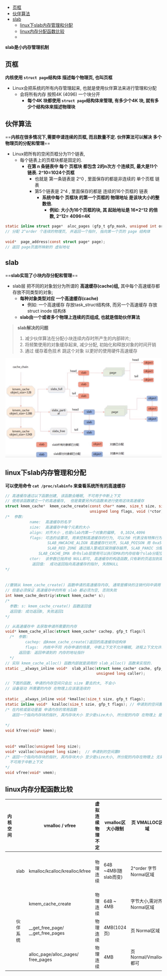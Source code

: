 - [页框](#页框)
- [伙伴算法](#伙伴算法)
- [slab](#slab)
  - [linux下slab内存管理和分配](#linux下slab内存管理和分配)
  - [linux内存分配函数比较](#linux内存分配函数比较)
  - 



**slab是小内存管理机制**



## 页框

**内核使用 `struct page`结构体 描述每个物理页,  也叫页框**

- Linux会把系统的所有内存管理起来, 也就是使用伙伴算法来进行管理和分配
  - 会将所有内存 按照4K (4096) 一个块分开
    - **每个4K 块都使用 `struct page`结构体来管理,  有多少个4K 块, 就有多少个结构体来描述物理块**



## 伙伴算法

==**内核在很多情况下,需要申请连续的页框, 而且数量不定. 伙伴算法可以解决 多个物理页的分配和管理**==

- Linux把所有的空闲页框分为11个链表,
  - 每个链表上的页框块都是固定的.
    - **在第 n 条链表中 每个 页框块 都包含  2的n次方  个连续页, 最大是11个链表. 2^10=1024个页框**
      - 也就是 第一条链表是 2^0 ,  里面保存的都是非连续的 单个页框 链表
      - 第5个链表是 2^4 , 里面保存的都是 连续的16个页框的  链表
        - **系统中每个 页框块  的第一个页框的 物理地址 是该块大小的整数倍.**
          - **例如: 大小为16个页框的块, 其 起始地址是 16*2^12 的倍数,  2^12= 4096=4K**

```c
static inline struct page*  aloc_pages (gfp_t gfp_mask, unsigned int order);
// 分配 2^order 个连续的物理页, 并返回一个指针, 指向第一个页的 page 结构体

void*  page_address(const struct page* page);
// 返回 page页面所映射的 虚拟地址
```



## slab

==**slab实现了小块内存分配和管理**==

- slab层 把不同的对象划分为所谓的  **高速缓存(cache)组,** 其中每个高速缓存都存放不同类型的对象;
  - **每种对象类型对应 一个高速缓存(cache)**
    - 例如: 一个高速缓存 存放task_struct结构体, 而另一个高速缓存 存放 struct inode 结构体
  - **slab由一个或者多个物理上连续的页组成,  也就是借助伙伴算法**

> **slab解决的问题**
>
> 1. 减少伙伴算法在分配小块连续内存时所产生的内部碎片;
> 2. 将频繁使用的对象缓存起来, 减少分配, 初始化和释放对象的时间开销
> 3. 通过 缓存着色技术 跳这个对象 以更好的使用硬件高速缓存

![slab.png](./jpg/slab.png)







## linux下slab内存管理和分配

**可以使用命令 `cat /proc/slabinfo` 来查看系统所有的高速缓存**

```c
// 高速缓存通过以下函数创建, 该函数会睡眠, 不可用于中断上下文
// 使用该函数建立一个的高速缓存,  但是需要另外的函数来进行使用这块高速缓存
struct kmem_cache*  kmem_cache_create(const char* name, size_t size, size_t align,
                                      unsigned long flags, void (*ctor)(void*) );
/*  参数:
		   name:  高速缓存的名字
		   size:  高速缓存中每个元素的大小
		   align: 对齐大小 ,也是slab内第一个对象的偏移,  0,1024,4096
		   flags: 可选的设置项, 用来控制高速缓存的行为, 可以为0 代表没有特殊行为,也不要胡乱设置
		           SLAB_HWCACHE_ALIGN 高速缓存行对齐, SLAB_POISON 用 0xa5a5 的值填充slab,
		           SLAB_RED_ZONE 通过插入警戒区探测缓存越界, SLAB_PANIC 分配失败时通知slab层,
               SLAB_CACHE_DMA 命令slab层使用可以执行DMA的内存给每个slab分配空间
		   ctor:  该参数已抛弃给 NULL即可, 高速缓存的构造函数,只有新的页追加到高速缓存时,构造函数才会被调用
			返回值:  成功返回指向高速缓存的指针, 失败NULL
*/


//撤销从 kmem_cache_create() 函数申请的高速缓存内存, 通常是模块的注销代码中调用
// 但是必须保证 高速缓存中的所有 slab 都必须为空, 否则失败
int kmem_cache_destriy(struct kmem_cache* s);
/* 
  参数: s: kmem_cache_create() 函数返回值
  返回值: 成功返回0, 失败返回1
*/
```

```c
// 从高速缓存中 去获取申请所需要的内存
void* kmem_cache_alloc(struct kmem_cache* cachep, gfp_t flags)l
  /*  参数:
         cachep: 由kmem_cache_create()返回的高速缓存结构体
         flags:  内核中不同 内存申请的场景, 中断上下文不允许睡眠, 进程上下文允许睡眠,普通内存还是高速缓存
      返回值: 返回申请到的 内存的地址指针
  */
// 实际 kmem_cache_alloc() 函数内部就是调用的 slab_alloc() 函数来实现的.
static __always_inline void*  slab_alloc(struct keme_cache* cache, gfp_t flags,
                                         unsigned long caller);
```





```c
// 下面的函数, 申请的内存空间只会比 size 要去的大, 不会小
// 设备驱动 所需要的内存 在物理上应该是连续的

static __always_inline void *kmalloc(size_t size, gfp_t flags);
static inline void*  kzalloc(size_t szie, gfp_t flags); // 申请到的空间置0
/* 在内核或驱动里面 申请内存的常用函数
   返回一个指向内存块的指针, 其内存块大小 至少是size大小, 所分配的内存 在物理上 是连续的.
   
*/
void kfree(void* kmem);


void* vmalloc(unsigned long size);
void* vzalloc(unsigned long size);  // 申请到的空间置0
/* 返回一个指向内存块的指针, 其内存块大小 至少是size大小, 所分配的内存在物理上 无需连续.
  不可用于中断上下文
*/
void vfree(void* vmem);

```





## linux内存分配函数比较

| 内核空间 |          | vmalloc / vfree                    | 虚拟  连续  物理  不定 | vmalloc区大小限制    | 页      VMALLOC区域          | 可能睡眠, 不能从中断上下文中调用, 或其他不允许阻塞情况下调用.   VMALLOC区域vmalloc_start 至 vmalloc_end 之间, vmalloc 比 kmlloc慢, 适用于分配大内存. |
| :------- | -------- | ---------------------------------- | ---------------------- | -------------------- | ---------------------------- | ------------------------------------------------------------ |
|          | slab     | kmalloc/kcalloc/krealloc/kfree     | 物理连续               | 64B ~4MB(随slab而变) | 2^order 字节Normal区域       | 大小有限, 不如vmalloc/malloc大. 最 大/小 值由 `KMALLOC_MIN_SIZE / KMALLOC_SHIFT_MAX`, 对应 64B/4MB.  从 `/proc/slabinfo` 中的 malloc-xxxx 中分配, 建立在 `kmem_cache_create` 基础之上 |
|          |          | kmem_cache_create                  | 物理连续               | 64B ~ 4MB            | 字节大小,需对齐.  Normal区域 | 便于固定大小数据的频繁分配和释放, 分配时从缓存池中获取地址, 释放时页不一定真正释放内存. 通过 slab进行管理 |
|          | 伙伴系统 | __get_free_page/ __get_free_pages  | 物理连续               | 4MB(1024页)          | 页   Normal区域              | __get_free_pages基于alloc_pages, 但是限定不能使用 HIGHMEM    |
|          |          | alloc_page/alloc_pages/ free_pages | 物理连续               | 4MB                  | 页   Normal/Vmalloc 都可     | CONFIG_FORCE_MAX_ZONEORDER 定义了最大页数11, 从0开始到10,   2^10 , 一次能分配到的最大的页数是 1024 |



